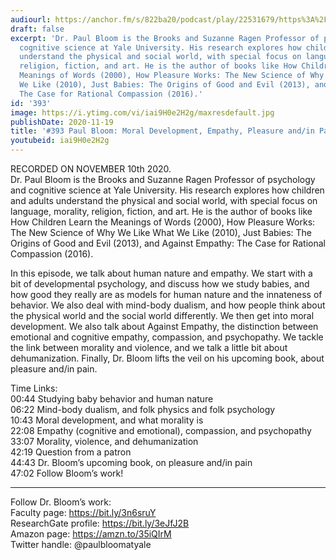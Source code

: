 ```yaml
---
audiourl: https://anchor.fm/s/822ba20/podcast/play/22531679/https%3A%2F%2Fd3ctxlq1ktw2nl.cloudfront.net%2Fstaging%2F2020-10-13%2F6bbb308d-5a16-d2a4-dfd1-4d5c135c20ab.m4a
draft: false
excerpt: 'Dr. Paul Bloom is the Brooks and Suzanne Ragen Professor of psychology and
  cognitive science at Yale University. His research explores how children and adults
  understand the physical and social world, with special focus on language, morality,
  religion, fiction, and art. He is the author of books like How Children Learn the
  Meanings of Words (2000), How Pleasure Works: The New Science of Why We Like What
  We Like (2010), Just Babies: The Origins of Good and Evil (2013), and Against Empathy:
  The Case for Rational Compassion (2016).'
id: '393'
image: https://i.ytimg.com/vi/iai9H0e2H2g/maxresdefault.jpg
publishDate: 2020-11-19
title: '#393 Paul Bloom: Moral Development, Empathy, Pleasure and/in Pain'
youtubeid: iai9H0e2H2g
---
```

<div class="timelinks">

RECORDED ON NOVEMBER 10th 2020.  
Dr. Paul Bloom is the Brooks and Suzanne Ragen Professor of psychology and cognitive science at Yale University. His research explores how children and adults understand the physical and social world, with special focus on language, morality, religion, fiction, and art. He is the author of books like How Children Learn the Meanings of Words (2000), How Pleasure Works: The New Science of Why We Like What We Like (2010), Just Babies: The Origins of Good and Evil (2013), and Against Empathy: The Case for Rational Compassion (2016).

In this episode, we talk about human nature and empathy. We start with a bit of developmental psychology, and discuss how we study babies, and how good they really are as models for human nature and the innateness of behavior. We also deal with mind-body dualism, and how people think about the physical world and the social world differently. We then get into moral development. We also talk about Against Empathy, the distinction between emotional and cognitive empathy, compassion, and psychopathy. We tackle the link between morality and violence, and we talk a little bit about dehumanization. Finally, Dr. Bloom lifts the veil on his upcoming book, about pleasure and/in pain.

Time Links:  
<time>00:44</time> Studying baby behavior and human nature  
<time>06:22</time> Mind-body dualism, and folk physics and folk psychology  
<time>10:43</time> Moral development, and what morality is  
<time>22:08</time> Empathy (cognitive and emotional), compassion, and psychopathy  
<time>33:07</time> Morality, violence, and dehumanization  
<time>42:19</time> Question from a patron  
<time>44:43</time> Dr. Bloom’s upcoming book, on pleasure and/in pain  
<time>47:02</time> Follow Bloom’s work!

---

Follow Dr. Bloom’s work:  
Faculty page: https://bit.ly/3n6sruY  
ResearchGate profile: https://bit.ly/3eJfJ2B  
Amazon page: https://amzn.to/35iQIrM  
Twitter handle: @paulbloomatyale
</div>


